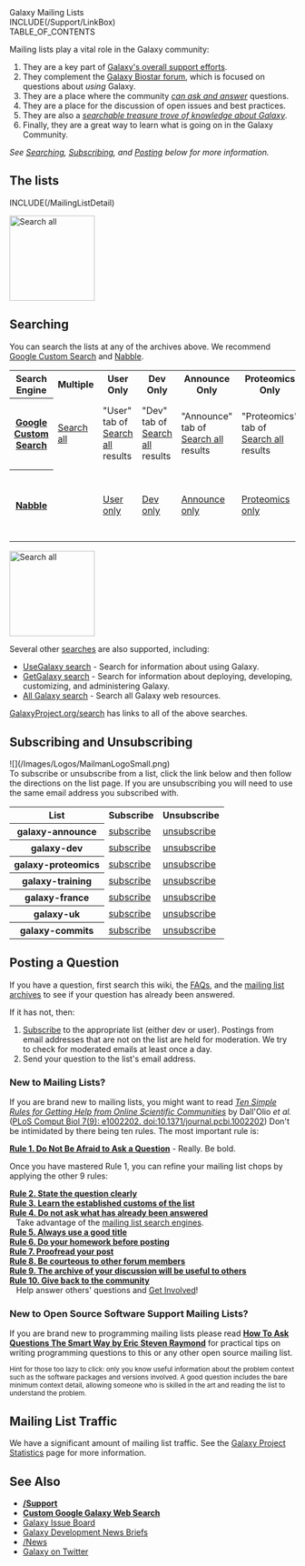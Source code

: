 <div class="title">Galaxy Mailing Lists</div>
INCLUDE(/Support/LinkBox)
<div class='right'>TABLE_OF_CONTENTS</div>

Mailing lists play a vital role in the Galaxy community:
1. They are a key part of [Galaxy's overall support efforts](/Support).
1. They complement the [Galaxy Biostar forum](/Support/Biostar), which is focused on questions about *using* Galaxy.
1. They are a place where the community *[can ask and answer](#posting-a-question)* questions.
1. They are a place for the discussion of open issues and best practices.
1. They are also a *[searchable treasure trove of knowledge about Galaxy](#searching)*.  
1. Finally, they are a great way to learn what is going on in the Galaxy Community.  

*See [Searching](#searching), [Subscribing](#subscribing-and-unsubscribing), and [Posting](#posting-a-question) below for more information.*

## The lists

INCLUDE(/MailingListDetail)

<div class='right'><a href='http://galaxyproject.org/search/mailinglists/'><img src='/Images/Logos/GalaxyMailingListSearch.png' alt='Search all' width="150" /></a></div>

## Searching

You can search the lists at any of the archives above.  We recommend [Google Custom Search](http://galaxyproject.org/search/mailinglists/) and [Nabble](http://gmod.827538.n3.nabble.com/Galaxy-f829901.html).

<table>
  <tr class="th" >
    <th style=" text-align: center;"> Search Engine </th>
    <th> Multiple </th>
    <th> User Only </th>
    <th> Dev Only </th>
    <th> Announce Only </th>
    <th> Proteomics Only </th>
    <th> Training Only </th>
    <th> France Only </th>
    <th> UK Only </th>
    <th> Comments </th>
  </tr>
  <tr>
    <th> <a href='http://galaxyproject.org/search/mailinglists/'>Google Custom Search</a> </th>
    <td> <a href='http://galaxyproject.org/search/mailinglists/'>Search all</a> </td>
    <td> "User" tab of <a href='http://galaxyproject.org/search/mailinglists/'>Search all</a> results </td>
    <td> "Dev" tab of <a href='http://galaxyproject.org/search/mailinglists/'>Search all</a> results </td>
    <td> "Announce" tab of <a href='http://galaxyproject.org/search/mailinglists/'>Search all</a> results </td>
    <td> "Proteomics" tab of <a href='http://galaxyproject.org/search/mailinglists/'>Search all</a> results </td>
    <td> "Training" tab of <a href='http://galaxyproject.org/search/mailinglists/'>Search all</a> results </td>
    <td> "France" tab of <a href='http://galaxyproject.org/search/mailinglists/'>Search all</a> results </td>
    <td> "UK" tab of <a href='http://galaxyproject.org/search/mailinglists/'>Search all</a> results </td>
    <td> Threaded results, but may not find most recent posts. </td>
  </tr>
  <tr>
    <th> <a href='http://nabble.com/'>Nabble</a> </th>
    <td> </td>
    <td> <a href='http://user.list.galaxyproject.org/'>User only</a> </td>
    <td> <a href='http://dev.list.galaxyproject.org/'>Dev only</a> </td>
    <td> <a href='http://announce.list.galaxyproject.org/'>Announce only</a> </td>
    <td> <a href='http://proteomics.list.galaxyproject.org/'>Proteomics only</a> </td>
    <td> <a href='http://galaxy-training-mailing-list-archive.35427.n7.nabble.com/'>Training Only</a> </td>
    <td> <a href='http://france.list.galaxyproject.org/'>France only</a> </td>
    <td> </td>
    <td> Results not threaded, but shows up to the minute results. </td>
  </tr>
</table>


<div class='right'><a href='http://galaxyproject.org/search/web/'><img src='/Images/Logos/GalaxyWebSearch.png' alt='Search all' width="150" /></a></div>

Several other [searches](http://galaxyproject.org/search/) are also supported, including:
* [UseGalaxy search](http://galaxyproject.org/search/usegalaxy) - Search for information about using Galaxy.
* [GetGalaxy search](http://galaxyproject.org/search/getgalaxy) - Search for information about deploying, developing, customizing, and administering Galaxy.
* [All Galaxy search](http://galaxyproject.org/search/web) - Search all Galaxy web resources.

[GalaxyProject.org/search](http://galaxyproject.org/search/) has links to all of the above searches.


## Subscribing and Unsubscribing
<div class='right'>![](/Images/Logos/MailmanLogoSmall.png)</div>
To subscribe or unsubscribe from a list, click the link below and then follow the directions on the list page.  If you are unsubscribing you will need to use the same email address you subscribed with.

<table>
  <tr class="th" >
    <th> List </th>
    <th> Subscribe </th>
    <th> Unsubscribe </th>
  </tr>
  <tr>
    <th> galaxy-announce   </th>
    <td> <a href='https://lists.galaxyproject.org/listinfo/galaxy-announce'>subscribe</a>   </td>
    <td> <a href='https://lists.galaxyproject.org/listinfo/galaxy-announce#subscribers'>unsubscribe</a> </td>
  </tr>
  <tr>
    <th> galaxy-dev        </th>
    <td> <a href='https://lists.galaxyproject.org/listinfo/galaxy-dev'>subscribe</a>        </td>
    <td> <a href='https://lists.galaxyproject.org/listinfo/galaxy-dev#subscribers'>unsubscribe</a> </td>
  </tr>
  <tr>
    <th> galaxy-proteomics </th>
    <td> <a href='https://lists.galaxyproject.org/listinfo/galaxy-proteomics'>subscribe</a> </td>
    <td> <a href='https://lists.galaxyproject.org/listinfo/galaxy-proteomics#subscribers'>unsubscribe</a> </td>
  </tr>
  <tr>
    <th> galaxy-training   </th>
    <td> <a href='https://lists.galaxyproject.org/listinfo/galaxy-training/'>subscribe</a>  </td>
    <td> <a href='https://lists.galaxyproject.org/listinfo/galaxy-training'>unsubscribe</a> </td>
  </tr>
  <tr>
    <th> galaxy-france     </th>
    <td> <a href='https://lists.galaxyproject.org/listinfo/galaxy-france'>subscribe</a>     </td>
    <td> <a href='https://lists.galaxyproject.org/listinfo/galaxy-france#subscribers'>unsubscribe</a> </td>
  </tr>
  <tr>
    <th> galaxy-uk         </th>
    <td> <a href='https://groups.google.com/a/groups.galaxyproject.org/forum/#!forum/galaxy-uk'>subscribe</a> </td>
    <td> <a href='https://groups.google.com/a/groups.galaxyproject.org/forum/#!forum/galaxy-uk'>unsubscribe</a> </td>
  </tr>
  <tr>
    <th> galaxy-commits    </th>
    <td> <a href='https://lists.galaxyproject.org/listinfo/galaxy-commits'>subscribe</a>    </td>
    <td> <a href='https://lists.galaxyproject.org/listinfo/galaxy-commits#subscribers'>unsubscribe</a> </td>
  </tr>
</table>


## Posting a Question

If you have a question, first search this wiki, the [FAQs](/Learn/FAQ), and the [mailing list archives](#searching) to see if your question has already been answered.

If it has not, then:

1. [Subscribe](#subscribing-and-unsubscribing) to the appropriate list (either dev or user).  Postings from email addresses that are not on the list are held for moderation.  We try to check for moderated emails at least once a day.
1. Send your question to the list's email address.

### New to Mailing Lists?

If you are brand new to mailing lists, you might want to read *[Ten Simple Rules for Getting Help from Online Scientific Communities](http://www.ploscompbiol.org/article/info%3Adoi%2F10.1371%2Fjournal.pcbi.1002202)* by Dall'Olio *et al.* ([PLoS Comput Biol 7(9): e1002202. doi:10.1371/journal.pcbi.1002202](http://www.ploscompbiol.org/article/info%3Adoi%2F10.1371%2Fjournal.pcbi.1002202)) Don't be intimidated by there being ten rules.  The most important rule is:

 **[Rule 1. Do Not Be Afraid to Ask a Question](http://www.ploscompbiol.org/article/info%3Adoi%2F10.1371%2Fjournal.pcbi.1002202#s2)** - Really. Be bold.

Once you have mastered Rule 1, you can refine your mailing list chops by applying the other 9 rules:

 **[Rule 2. State the question clearly](http://www.ploscompbiol.org/article/info%3Adoi%2F10.1371%2Fjournal.pcbi.1002202#s3)**<br /> 
 **[Rule 3. Learn the established customs of the list](http://www.ploscompbiol.org/article/info%3Adoi%2F10.1371%2Fjournal.pcbi.1002202#s4)**<br />
 **[Rule 4. Do not ask what has already been answered](http://www.ploscompbiol.org/article/info%3Adoi%2F10.1371%2Fjournal.pcbi.1002202#s5)**<br />&nbsp;&nbsp;&nbsp;Take advantage of the [mailing list search engines](#searching).<br />
 **[Rule 5. Always use a good title](http://www.ploscompbiol.org/article/info%3Adoi%2F10.1371%2Fjournal.pcbi.1002202#s6)**<br />
 **[Rule 6. Do your homework before posting](http://www.ploscompbiol.org/article/info%3Adoi%2F10.1371%2Fjournal.pcbi.1002202#s7)**<br />
 **[Rule 7. Proofread your post](http://www.ploscompbiol.org/article/info%3Adoi%2F10.1371%2Fjournal.pcbi.1002202#s8)**<br />
 **[Rule 8. Be courteous to other forum members](http://www.ploscompbiol.org/article/info%3Adoi%2F10.1371%2Fjournal.pcbi.1002202#s9)**<br />
 **[Rule 9. The archive of your discussion will be useful to others](http://www.ploscompbiol.org/article/info%3Adoi%2F10.1371%2Fjournal.pcbi.1002202#s10)**<br />
 **[Rule 10. Give back to the community](http://www.ploscompbiol.org/article/info%3Adoi%2F10.1371%2Fjournal.pcbi.1002202#s11)**<br />&nbsp;&nbsp;&nbsp;Help answer others' questions and [Get Involved](/GetInvolved)!



### New to Open Source Software Support Mailing Lists?

If you are brand new to programming mailing lists please read
**[How To Ask Questions The Smart Way by Eric Steven Raymond](http://www.catb.org/esr/faqs/smart-questions.html)** for practical tips on writing programming questions to this or any other open source mailing list. 

<span style="font-size: smaller;"> Hint for those too lazy to click: only you know useful information about the problem context such as the software packages and versions involved. A good question includes the bare minimum context detail, allowing someone who is skilled in the art and reading the list to understand the problem. </span>

## Mailing List Traffic

We have a significant amount of mailing list traffic. See the [Galaxy Project Statistics](/GalaxyProject/Statistics/#traffic) page for more information.


## See Also

* **[/Support](/Support)**
* **[Custom Google Galaxy Web Search](http://galaxyproject.org/search/web)**
* [Galaxy Issue Board](/Issues)
* [Galaxy Development News Briefs](/DevNewsBriefs)
* [/News](/News)
* [Galaxy on Twitter](/GalaxyOnTwitter)
